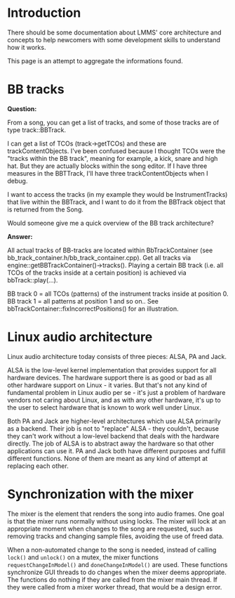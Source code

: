 # Introduction

There should be some documentation about LMMS' core architecture and concepts 
to help newcomers with some development skills to understand how it works.

This page is an attempt to aggregate the informations found.

# BB tracks

**Question:**

From a song, you can get a list of tracks, and some of those tracks are of
type track::BBTrack.

I can get a list of TCOs (track->getTCOs) and these are
trackContentObjects.  I've been confused because I thought TCOs were the
"tracks within the BB track", meaning for example, a kick, snare and high
hat.  But they are actually blocks within the song editor.  If I have three
measures in the BBTTrack, I'll have three trackContentObjects when I debug.

I want to access the tracks (in my example they would be InstrumentTracks)
that live within the BBTrack, and I want to do it from the BBTrack object
 that is returned from the Song.

Would someone give me a quick overview of the BB track architecture?

**Answer:**

All actual tracks of BB-tracks are located within BbTrackContainer
(see bb_track_container.h/bb_track_container.cpp). Get all tracks via
engine::getBBTrackContainer()->tracks(). Playing a certain BB track
(i.e. all TCOs of the tracks inside at a certain position) is achieved
via bbTrack::play(...).

BB track 0 = all TCOs (patterns) of the instrument tracks inside at
position 0. BB track 1 = all patterns at position 1 and so on.. See
bbTrackContainer::fixIncorrectPositions() for an illustration.

# Linux audio architecture

Linux audio architecture today consists of three pieces: ALSA, PA and Jack.

ALSA is the low-level kernel implementation that provides support for
all hardware devices. The hardware support there is as good or bad as
all other hardware support on Linux - it varies. But that's not any kind
of fundamental problem in Linux audio per se - it's just a problem of
hardware vendors not caring about Linux, and as with any other hardware,
it's up to the user to select hardware that is known to work well under
Linux.

Both PA and Jack are higher-level architectures which use ALSA primarily
as a backend. Their job is not to "replace" ALSA - they couldn't,
because they can't work without a low-level backend that deals with the
hardware directly. The job of ALSA is to abstract away the hardware so
that other applications can use it. PA and Jack both have different
purposes and fulfill different functions. None of them are meant as any
kind of attempt at replacing each other.

# Synchronization with the mixer

The mixer is the element that renders the song into audio frames. One goal is that the mixer runs normally without using locks. The mixer will lock at an appropriate moment when changes to the song are requested, such as removing tracks and changing sample files, avoiding the use of freed data.

When a non-automated change to the song is needed, instead of calling `lock()` and `unlock()` on a mutex, the mixer functions `requestChangeInModel()` and `doneChangeInModel()` are used. These functions synchronize GUI threads to do changes when the mixer deems appropriate. The functions do nothing if they are called from the mixer main thread. If they were called from a mixer worker thread, that would be a design error.